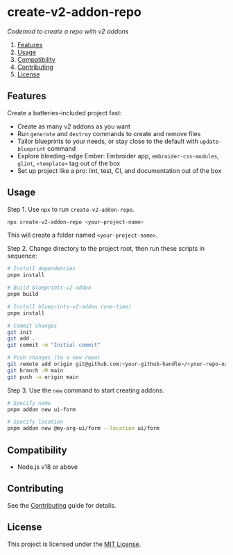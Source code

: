 # create-v2-addon-repo

_Codemod to create a repo with v2 addons_

1. [Features](#features)
1. [Usage](#usage)
1. [Compatibility](#compatibility)
1. [Contributing](#contributing)
1. [License](#license)


## Features

Create a batteries-included project fast:

- Create as many v2 addons as you want
- Run `generate` and `destroy` commands to create and remove files
- Tailor blueprints to your needs, or stay close to the default with `update-blueprint` command
- Explore bleeding-edge Ember: Embroider app, `embroider-css-modules`, `glint`, `<template>` tag out of the box
- Set up project like a pro: lint, test, CI, and documentation out of the box


## Usage

Step 1. Use `npx` to run `create-v2-addon-repo`.

```sh
npx create-v2-addon-repo <your-project-name>
```

This will create a folder named `<your-project-name>`.

Step 2. Change directory to the project root, then run these scripts in sequence:

```sh
# Install dependencies
pnpm install

# Build blueprints-v2-addon
pnpm build

# Install blueprints-v2-addon (one-time)
pnpm install
```

```sh
# Commit changes
git init
git add .
git commit -m "Initial commit"
```

```sh
# Push changes (to a new repo)
git remote add origin git@github.com:<your-github-handle>/<your-repo-name>.git
git branch -M main
git push -u origin main
```

Step 3. Use the `new` command to start creating addons.

```sh
# Specify name
pnpm addon new ui-form

# Specify location
pnpm addon new @my-org-ui/form --location ui/form
```


## Compatibility

- Node.js v18 or above


## Contributing

See the [Contributing](../../CONTRIBUTING.md) guide for details.


## License

This project is licensed under the [MIT License](LICENSE.md).
